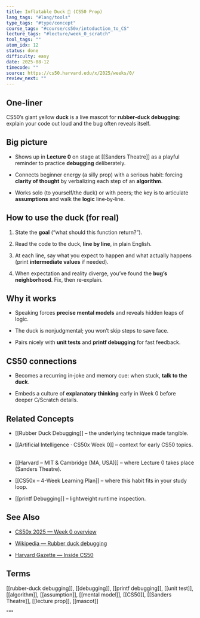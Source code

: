 ```yaml
---
title: Inflatable Duck 🦆 (CS50 Prop)
lang_tags: "#lang/tools"
type_tags: "#type/concept"
course_tags: "#course/cs50x/intoduction_to_CS"
lecture_tags: "#lecture/week_0_scratch"
tool_tags: ""
atom_idx: 12
status: done
difficulty: easy
date: 2025-08-12
timecode: ""
source: https://cs50.harvard.edu/x/2025/weeks/0/
review_next: ""
---
```


  

## **One-liner**

  

CS50’s giant yellow **duck** is a live mascot for **rubber‑duck debugging**: explain your code out loud and the bug often reveals itself.

  

## Big picture

  

- Shows up in **Lecture 0** on stage at [[Sanders Theatre]] as a playful reminder to practice **debugging** deliberately.  

- Connects beginner energy (a silly prop) with a serious habit: forcing **clarity of thought** by verbalizing each step of an **algorithm**.  

- Works solo (to yourself/the duck) or with peers; the key is to articulate **assumptions** and walk the **logic** line‑by‑line.

  

## How to use the duck (for real)

  

1. State the **goal** (“what should this function return?”).  

2. Read the code to the duck, **line by line**, in plain English.  

3. At each line, say what you expect to happen and what actually happens (print **intermediate values** if needed).  

4. When expectation and reality diverge, you’ve found the **bug’s neighborhood**. Fix, then re‑explain.

  

## Why it works

  

- Speaking forces **precise mental models** and reveals hidden leaps of logic.  

- The duck is nonjudgmental; you won’t skip steps to save face.  

- Pairs nicely with **unit tests** and **printf debugging** for fast feedback.

  

## CS50 connections

  

- Becomes a recurring in‑joke and memory cue: when stuck, **talk to the duck**.  

- Embeds a culture of **explanatory thinking** early in Week 0 before deeper C/Scratch details.

  

## Related Concepts

  

- [[Rubber Duck Debugging]] – the underlying technique made tangible.  

- [[Artificial Intelligence · CS50x Week 0]] – context for early CS50 topics.  

- [[Harvard – MIT & Cambridge (MA, USA)]] – where Lecture 0 takes place (Sanders Theatre).  

- [[CS50x – 4-Week Learning Plan]] – where this habit fits in your study loop.  

- [[printf Debugging]] – lightweight runtime inspection.  

  

## See Also

  

- [CS50x 2025 — Week 0 overview](https://cs50.harvard.edu/x/2025/weeks/0/)  

- [Wikipedia — Rubber duck debugging](https://en.wikipedia.org/wiki/Rubber_duck_debugging)  

- [Harvard Gazette — Inside CS50](https://news.harvard.edu/?s=CS50)

  

## Terms

  

[[rubber-duck debugging]], [[debugging]], [[printf debugging]], [[unit test]], [[algorithm]], [[assumption]], [[mental model]], [[CS50]], [[Sanders Theatre]], [[lecture prop]], [[mascot]]

"""